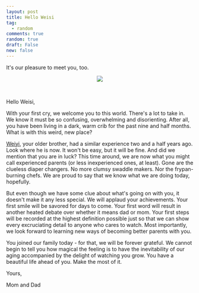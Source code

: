 ```yaml
---
layout: post
title: Hello Weisi
tag:
  - random
comments: true
random: true
draft: False
new: false
---
```


It's our pleasure to meet you, too.

<p float="left" align="middle">
  <img src="https://shawenyao.github.io/Photos/Random/wg.jpg"/>
</p>

<br>

Hello Weisi,

With your first cry, we welcome you to this world. There's a lot to take in. We know it must be so confusing, overwhelming and disorienting. After all, you have been living in a dark, warm crib for the past nine and half months. What is with this weird, new place?

[Weiyi](https://www.shawenyao.com/Hello-Weiyi/), your older brother, had a similar experience two and a half years ago. Look where he is now. It won't be easy, but it will be fine. And did we mention that you are in luck? This time around, we are now what you might call experienced parents (or less inexperienced ones, at least). Gone are the clueless diaper changers. No more clumsy swaddle makers. Nor the frypan-burning chefs. We are proud to say that we know what we are doing today, hopefully.

But even though we have some clue about what's going on with you, it doesn't make it any less special. We will applaud your achievements. Your first smile will be savored for days to come. Your first word will result in another heated debate over whether it means dad or mom. Your first steps will be recorded at the highest definition possible just so that we can show every excruciating detail to anyone who cares to watch. Most importantly, we look forward to learning new ways of becoming better parents with you.

You joined our family today - for that, we will be forever grateful. We cannot begin to tell you how magical the feeling is to have the inevitability of our aging accompanied by the delight of watching you grow. You have a beautiful life ahead of you. Make the most of it. 

Yours,

Mom and Dad
